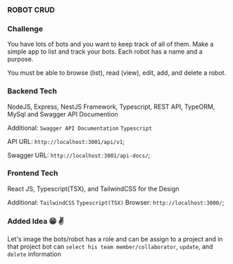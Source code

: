 ### ROBOT CRUD

### Challenge

You have lots of bots and you want to keep track of all of them. Make a simple app to list and
track your bots. Each robot has a name and a purpose.

You must be able to browse (list), read (view), edit, add, and delete a robot.

### Backend Tech

NodeJS, Express, NestJS Framework, Typescript, REST API, TypeORM, MySql and Swagger API Documention

Additional: `Swagger API Documentation` `Typescript`

API URL: `http://localhost:3001/api/v1`;

Swagger URL: `http://localhost:3001/api-docs/`;

### Frontend Tech

React JS, Typescript(TSX), and TailwindCSS for the Design

Additional: `TailwindCSS` `Typescript(TSX)`
Browser: `http://localhost:3000/`;

### Added Idea 😁 ✌️

Let's image the bots/robot has a role and can be assign to a project and in that project bot can `select his team member/collaborator`, `update`, and `delete` information
